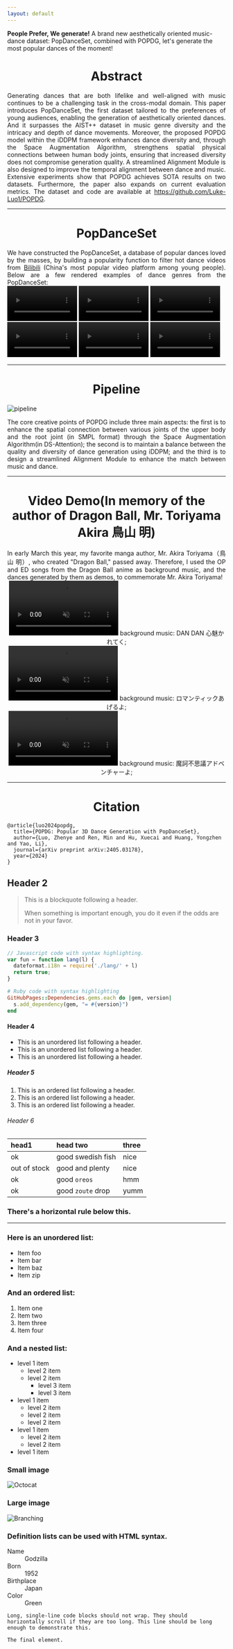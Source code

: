 ```yaml
---
layout: default
---
```


<style>
  .center {
    text-align: center;
  }
  .justify {
    text-align: justify;
  }
</style>

**People Prefer, We generate!** A brand new aesthetically oriented music-dance dataset: PopDanceSet, combined with POPDG, let's generate the most popular dances of the moment!

<div class="center">
  <h1>Abstract</h1>
</div>

<div class="justify">
  Generating dances that are both lifelike and well-aligned with music continues to be a challenging task in the cross-modal domain. This paper introduces PopDanceSet, the first dataset tailored to the preferences of young audiences, enabling the generation of aesthetically oriented dances. And it surpasses the AIST++ dataset in music genre diversity and the intricacy and depth of dance movements. Moreover, the proposed POPDG model within the iDDPM framework enhances dance diversity and, through the Space Augmentation Algorithm, strengthens spatial physical connections between human body joints, ensuring that increased diversity does not compromise generation quality. A streamlined Alignment Module is also designed to improve the temporal alignment between dance and music. Extensive experiments show that POPDG achieves SOTA results on two datasets. Furthermore, the paper also expands on current evaluation metrics. The dataset and code are available at <a href="https://github.com/Luke-Luo1/POPDG">https://github.com/Luke-Luo1/POPDG</a>.
</div>

* * *

<div class="center">
  <h1>PopDanceSet</h1>
</div>

<div class="justify">
  We have constructed the PopDanceSet, a database of popular dances loved by the masses, by building a popularity function to filter hot dance videos from <a href="https://www.bilibili.com/v/dance/">Bilibili</a> (China's most popular video platform among young people). Below are a few rendered examples of dance genres from the PopDanceSet:
</div>

<video autoplay controls muted loop width="32%">
  <source src="https://github.com/Luke-Luo1/website/releases/download/dataset/1.mp4" type="video/mp4">
</video>
<video autoplay controls muted loop width="32%">
  <source src="https://github.com/Luke-Luo1/website/releases/download/dataset/3.mp4" type="video/mp4">
</video>
<video autoplay controls muted loop width="32%">
  <source src="https://github.com/Luke-Luo1/website/releases/download/dataset/4.mp4" type="video/mp4">
</video>
<video autoplay controls muted loop width="32%">
  <source src="https://github.com/Luke-Luo1/website/releases/download/dataset/5.mp4" type="video/mp4">
</video>
<video autoplay controls muted loop width="32%">
  <source src="https://github.com/Luke-Luo1/website/releases/download/dataset/6.mp4" type="video/mp4">
</video>
<video autoplay controls muted loop width="32%">
  <source src="https://github.com/Luke-Luo1/website/releases/download/dataset/7.mp4" type="video/mp4">
</video>

* * *

<div class="center">
  <h1>Pipeline</h1>
</div>

![pipeline](https://github.com/Luke-Luo1/POPDG/assets/100562982/dffc975a-a399-40eb-85e9-68527a591a86)

<div class="justify">
  The core creative points of POPDG include three main aspects: the first is to enhance the spatial connection between various joints of the upper body and the root joint (in SMPL format) through the Space Augmentation Algorithm(in DS-Attention); the second is to maintain a balance between the quality and diversity of dance generation using iDDPM; and the third is to design a streamlined Alignment Module to enhance the match between music and dance.
</div>

* * *

<div class="center">
  <h1>Video Demo(In memory of the author of Dragon Ball, Mr. Toriyama Akira 鳥山 明)</h1>
</div>

<div class="justify">
  In early March this year, my favorite manga author, Mr. Akira Toriyama（鳥山 明）, who created "Dragon Ball," passed away. Therefore, I used the OP and ED songs from the Dragon Ball anime as background music, and the dances generated by them as demos, to commemorate Mr. Akira Toriyama!
</div>

<div class="center">
  <video autoplay controls muted loop width="50%">
    <source src="https://github.com/Luke-Luo1/website/releases/download/dragonball/dragonball_1_Clip_2.mp4" type="video/mp4">
  </video>
  background music: DAN DAN 心魅かれてく;
</div>

<div class="center">
  <video autoplay controls muted loop width="50%">
    <source src="https://github.com/Luke-Luo1/website/releases/download/dragonball/dragonball_2_Clip_2.mp4" type="video/mp4">
  </video>
  background music: ロマンティックあげるよ;
</div>

<div class="center">
  <video autoplay controls muted loop width="50%">
    <source src="https://github.com/Luke-Luo1/website/releases/download/dragonball/test_dragonball_3_Clip_2.mp4" type="video/mp4">
  </video>
  background music: 魔訶不思議アドベンチャーよ;
</div>

* * *

<div class="center">
  <h1>Citation</h1>
</div>

```
@article{luo2024popdg,
  title={POPDG: Popular 3D Dance Generation with PopDanceSet},
  author={Luo, Zhenye and Ren, Min and Hu, Xuecai and Huang, Yongzhen and Yao, Li},
  journal={arXiv preprint arXiv:2405.03178},
  year={2024}
}
```

## Header 2

> This is a blockquote following a header.
>
> When something is important enough, you do it even if the odds are not in your favor.

### Header 3

```js
// Javascript code with syntax highlighting.
var fun = function lang(l) {
  dateformat.i18n = require('./lang/' + l)
  return true;
}
```

```ruby
# Ruby code with syntax highlighting
GitHubPages::Dependencies.gems.each do |gem, version|
  s.add_dependency(gem, "= #{version}")
end
```

#### Header 4

*   This is an unordered list following a header.
*   This is an unordered list following a header.
*   This is an unordered list following a header.

##### Header 5

1.  This is an ordered list following a header.
2.  This is an ordered list following a header.
3.  This is an ordered list following a header.

###### Header 6

| head1        | head two          | three |
|:-------------|:------------------|:------|
| ok           | good swedish fish | nice  |
| out of stock | good and plenty   | nice  |
| ok           | good `oreos`      | hmm   |
| ok           | good `zoute` drop | yumm  |

### There's a horizontal rule below this.

* * *

### Here is an unordered list:

*   Item foo
*   Item bar
*   Item baz
*   Item zip

### And an ordered list:

1.  Item one
1.  Item two
1.  Item three
1.  Item four

### And a nested list:

- level 1 item
  - level 2 item
  - level 2 item
    - level 3 item
    - level 3 item
- level 1 item
  - level 2 item
  - level 2 item
  - level 2 item
- level 1 item
  - level 2 item
  - level 2 item
- level 1 item

### Small image

![Octocat](https://github.githubassets.com/images/icons/emoji/octocat.png)

### Large image

![Branching](https://guides.github.com/activities/hello-world/branching.png)


### Definition lists can be used with HTML syntax.

<dl>
<dt>Name</dt>
<dd>Godzilla</dd>
<dt>Born</dt>
<dd>1952</dd>
<dt>Birthplace</dt>
<dd>Japan</dd>
<dt>Color</dt>
<dd>Green</dd>
</dl>

```
Long, single-line code blocks should not wrap. They should horizontally scroll if they are too long. This line should be long enough to demonstrate this.
```

```
The final element.
```
